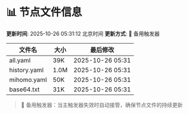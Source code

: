 # 📊 节点文件信息

**更新时间**: 2025-10-26 05:31:12 北京时间
**更新方式**: 🔄 备用触发器

| 文件名 | 大小 | 最后修改 |
|--------|------|----------|
| all.yaml | 39K | 2025-10-26 05:31 |
| history.yaml | 1.0M | 2025-10-26 05:31 |
| mihomo.yaml | 50K | 2025-10-26 05:31 |
| base64.txt | 31K | 2025-10-26 05:31 |

> 🔄 备用触发器：当主触发器失效时自动接管，确保节点文件的持续更新
